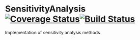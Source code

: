 # SensitivityAnalysis [![Coverage Status](https://coveralls.io/repos/github/BarabanovaIrina/SensitivityAnalysis/badge.svg?branch=master)](https://coveralls.io/github/BarabanovaIrina/SensitivityAnalysis?branch=master)[![Build Status](https://travis-ci.com/BarabanovaIrina/SensitivityAnalysis.svg?branch=master)](https://travis-ci.com/BarabanovaIrina/SensitivityAnalysis)
Implementation of sensitivity analysis methods
